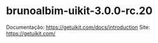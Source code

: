 # brunoalbim-uikit-3.0.0-rc.20

Documentação: https://getuikit.com/docs/introduction
Site: https://getuikit.com/
